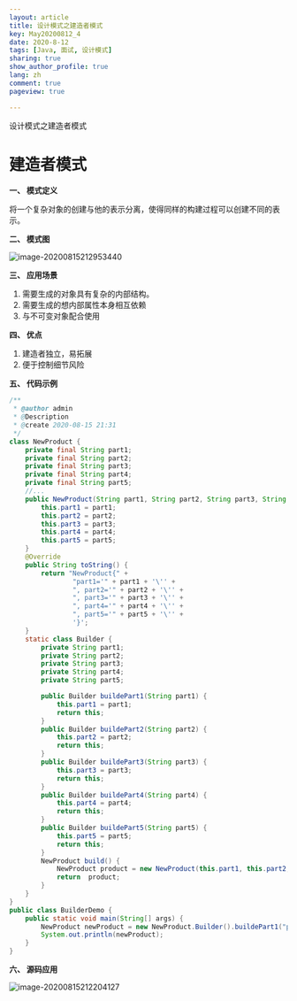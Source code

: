```yaml
---
layout: article
title: 设计模式之建造者模式
key: May20200812_4
date: 2020-8-12
tags: [Java, 面试, 设计模式]
sharing: true
show_author_profile: true
lang: zh
comment: true
pageview: true

---
```


设计模式之建造者模式

<!--more-->

# 建造者模式

**一、 模式定义**

将一个复杂对象的创建与他的表示分离，使得同样的构建过程可以创建不同的表示。

**二、 模式图**

![image-20200815212953440](F:\MyBlog\gpf951101.GitHub.io\images\image-20200815212953440.png)

**三、 应用场景**

1. 需要生成的对象具有复杂的内部结构。
2. 需要生成的想内部属性本身相互依赖
3. 与不可变对象配合使用



**四、 优点**

1. 建造者独立，易拓展
2. 便于控制细节风险



**五、 代码示例**

```java
/**
 * @author admin
 * @Description
 * @create 2020-08-15 21:31
 */
class NewProduct {
    private final String part1;
    private final String part2;
    private final String part3;
    private final String part4;
    private final String part5;
    //...
    public NewProduct(String part1, String part2, String part3, String part4, String part5) {
        this.part1 = part1;
        this.part2 = part2;
        this.part3 = part3;
        this.part4 = part4;
        this.part5 = part5;
    }
    @Override
    public String toString() {
        return "NewProduct{" +
                "part1='" + part1 + '\'' +
                ", part2='" + part2 + '\'' +
                ", part3='" + part3 + '\'' +
                ", part4='" + part4 + '\'' +
                ", part5='" + part5 + '\'' +
                '}';
    }
    static class Builder {
        private String part1;
        private String part2;
        private String part3;
        private String part4;
        private String part5;

        public Builder buildePart1(String part1) {
            this.part1 = part1;
            return this;
        }
        public Builder buildePart2(String part2) {
            this.part2 = part2;
            return this;
        }
        public Builder buildePart3(String part3) {
            this.part3 = part3;
            return this;
        }
        public Builder buildePart4(String part4) {
            this.part4 = part4;
            return this;
        }
        public Builder buildePart5(String part5) {
            this.part5 = part5;
            return this;
        }
        NewProduct build() {
            NewProduct product = new NewProduct(this.part1, this.part2, this.part3, this.part4, this.part5);
            return  product;
        }
    }
}
public class BuilderDemo {
    public static void main(String[] args) {
        NewProduct newProduct = new NewProduct.Builder().buildePart1("part1").buildePart2("part2").buildePart3("part3").build();
        System.out.println(newProduct);
    }
}
```



**六、 源码应用**

![image-20200815212204127](F:\MyBlog\gpf951101.GitHub.io\images\image-20200815212204127.png)


